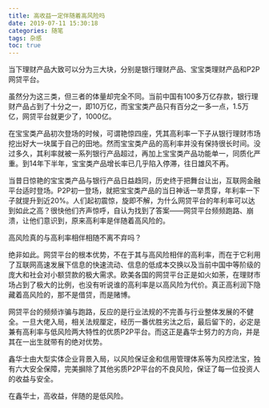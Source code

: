 ```yaml
---
title: 高收益一定伴随着高风险吗
date: 2019-07-11 15:30:18
categories: 随笔
tags: 杂感
toc: true
---
```

当下理财产品大致可以分为三大块，分别是银行理财产品、宝宝类理财产品和P2P网贷平台。

虽然分为这三类，但三者的体量却完全不同。当前中国有100多万亿存款，银行理财产品占到了十分之一，即10万亿，而宝宝类产品只有百分之一多一点，1.5万亿，网贷平台就更少了，1000亿。

在宝宝类产品初次登场的时候，可谓艳惊四座，凭其高利率一下子从银行理财市场挖出好大一块属于自己的田地。然而宝宝类产品的高利率并没有保持很长时间。没过多久，其利率就被一系列银行产品超过，再加上宝宝类产品功能单一，同质化严重。到14年下半年，宝宝类产品增长率已几乎陷入停滞，往日雄风不再。

当昔日惊艳的宝宝类产品与银行产品日益趋同，历史终于把舞台让出，互联网金融平台适时登场。P2P初一登场，就把宝宝类产品的当日神话一举贯穿，年利率一下子就提升到近20%。人们起初震惊，旋即不解，为什么网贷平台的年利率可以达到如此之高？很快他们齐声惊呼，自认为找到了答案——网贷平台频频跑路、崩溃，让他们意识到，原来高利率是伴随着高风险的。

高风险真的与高利率相伴相随不离不弃吗？

绝非如此。网贷平台的根本优势，不在于其与高风险相伴的高利率，而在于它利用了互联网高速发展下信息的快速流动、信息的低成本交换以及当前中国中等阶级的庞大和社会对小额贷款的极大需求。欧美各国的网贷平台正是如火如荼，在理财市场占到了极大的比例，也没有听说谁的高利率是以高风险为代价。真正高利润下隐藏着高风险的，那不是借贷，而是赌博。

网贷平台的频频诈骗与跑路，反应的是行业法规的不完善与行业整体发展的不健全。一旦大佬入局，相关法规厘定，经历一番优胜劣汰之后，最后留下的，必定是兼有高利率与低风险两大特性的优质P2P平台。而这正是鑫华士努力的方向，并是其在一出生就带有的绝对优势。

鑫华士由大型实体企业背景入局，以风险保证金和信用管理体系等为风控法宝，独有六大安全保障，完美摒除了其他劣质P2P平台的不良风险，保证了每一位投资人的收益与安全。

在鑫华士，高收益，伴随的是低风险。




